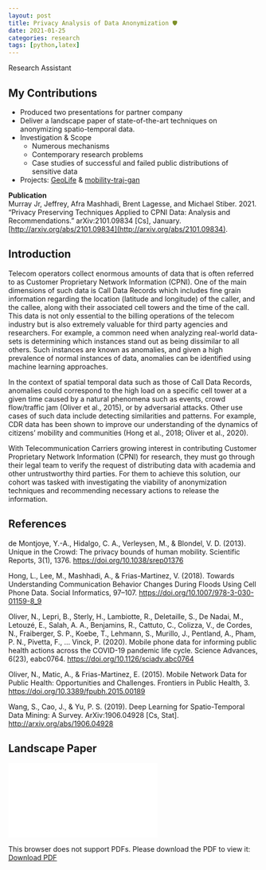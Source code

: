 ```yaml
---
layout: post
title: Privacy Analysis of Data Anonymization 🛡️
date: 2021-01-25
categories: research
tags: [python,latex]
---
```

Research Assistant

## My Contributions
- Produced two presentations for partner company
- Deliver a landscape paper of state-of-the-art techniques on anonymizing spatio-temporal data. 
- Investigation & Scope
    - Numerous mechanisms
    - Contemporary research problems
    - Case studies of successful and failed public distributions of sensitive data
- Projects: [GeoLife](https://github.com/jeffmur/geoLife) & [mobility-traj-gan](https://github.com/jeffmur/mobility-traj-gan)
    
**Publication** <br>
Murray Jr, Jeffrey, Afra Mashhadi, Brent Lagesse, and Michael Stiber. 2021. “Privacy Preserving Techniques Applied to CPNI Data: Analysis and Recommendations.” arXiv:2101.09834 [Cs], January. [http://arxiv.org/abs/2101.09834](http://arxiv.org/abs/2101.09834).

## Introduction
Telecom operators collect enormous amounts of data that is often referred to as Customer Proprietary Network Information (CPNI). One of the main dimensions of such data is Call Data Records which includes fine grain information regarding the location (latitude and longitude) of the caller, and the callee, along with their associated cell towers and the time of the call. This data is not only essential to the billing operations of the telecom industry but is also extremely valuable for third party agencies and researchers. For example, a common need when analyzing real-world data-sets is determining which instances stand out as being dissimilar to all others. Such instances are known as anomalies, and given a high prevalence of normal instances of data, anomalies can be identified using machine learning approaches. 

In the context of spatial temporal data such as those of Call Data Records, anomalies could correspond to the high load on a specific cell tower at a given time  caused by a natural phenomena such as  events, crowd flow/traffic jam (Oliver et al., 2015), or by adversarial attacks. Other use cases of such data include detecting similarities and patterns. For example, CDR data has been shown to improve our understanding of the dynamics of citizens’ mobility and communities (Hong et al., 2018; Oliver et al., 2020). 

With Telecommunication Carriers growing interest in contributing Customer Proprietary Network Information (CPNI) for research, they must go through their legal team to verify the request of distributing data with academia and other untrustworthy third parties. For them to achieve this solution, our cohort was tasked with investigating the viability of anonymization techniques and recommending necessary actions to release the information. 

## References
de Montjoye, Y.-A., Hidalgo, C. A., Verleysen, M., & Blondel, V. D. (2013). Unique in the Crowd: The privacy bounds of human mobility. Scientific Reports, 3(1), 1376. https://doi.org/10.1038/srep01376

Hong, L., Lee, M., Mashhadi, A., & Frias-Martinez, V. (2018). Towards Understanding Communication Behavior Changes During Floods Using Cell Phone Data. Social Informatics, 97–107. https://doi.org/10.1007/978-3-030-01159-8_9

Oliver, N., Lepri, B., Sterly, H., Lambiotte, R., Deletaille, S., De Nadai, M., Letouzé, E., Salah, A. A., Benjamins, R., Cattuto, C., Colizza, V., de Cordes, N., Fraiberger, S. P., Koebe, T., Lehmann, S., Murillo, J., Pentland, A., Pham, P. N., Pivetta, F., … Vinck, P. (2020). Mobile phone data for informing public health actions across the COVID-19 pandemic life cycle. Science Advances, 6(23), eabc0764. https://doi.org/10.1126/sciadv.abc0764

Oliver, N., Matic, A., & Frias-Martinez, E. (2015). Mobile Network Data for Public Health: Opportunities and Challenges. Frontiers in Public Health, 3. https://doi.org/10.3389/fpubh.2015.00189

Wang, S., Cao, J., & Yu, P. S. (2019). Deep Learning for Spatio-Temporal Data Mining: A Survey. ArXiv:1906.04928 [Cs, Stat]. http://arxiv.org/abs/1906.04928

## Landscape Paper

<object data="/assets/pdf/privacy-cpni.pdf" type="application/pdf" width="800px" height="800px">
    <embed src="/assets/pdf/privacy-cpni.pdf" type="application/pdf">
        <p>This browser does not support PDFs. Please download the PDF to view it: <a href="/assets/pdf/privacy-cpni.pdf">Download PDF</a></p>
    </embed>
</object>
